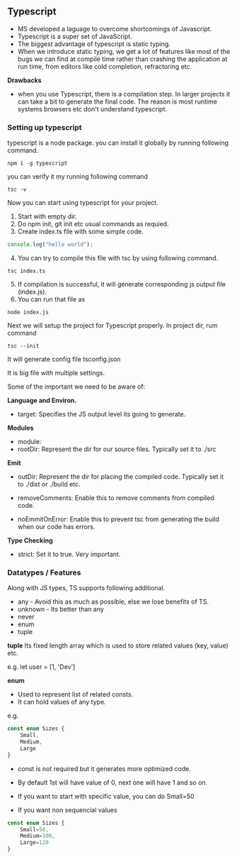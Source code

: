 ## Typescript

- MS developed a laguage to overcome shortcomings of Javascript.
- Typescript is a super set of JavaScript.
- The biggest advantage of typescript is static typing.
- When we introduce static typing, we get a lot of features like most of the bugs we can find at compile time rather than crashing the application at run time, from editors like cold completion, refractoring etc.

**Drawbacks**

- when you use Typescript, there is a compilation step. In larger projects it can take a bit to generate the final code. The reason is most runtime systems browsers etc don't understand typescript.

### Setting up typescript

typescript is a node package. you can install it globally by running following command.

```
npm i -g typescript
```

you can verify it my running following command

```
tsc -v
```

Now you can start using typescript for your project.

1. Start with empty dir.
2. Do npm init, git init etc usual commands as requied.
3. Create index.ts file with some simple code.

```js
console.log("hello world");

```
4. You can try to compile this file with tsc by using following command.
```
tsc index.ts
```

5. If compilation is successful, it will generate corresponding js output file (index.js).
6. You can run that file as
```
node index.js
```

Next we will setup the project for Typescript properly. In project dir, rum command

```
tsc --init
```

It will generate config file tsconfig.json

It is big file with multiple settings.

Some of the important we need to be aware of:

**Language and Environ.**
- target: Specifies the JS output level its going to generate.


**Modules**

- module: 
- rootDir: Represent the dir for our source files. Typically set it to ./src


**Emit**

- outDir: Represent the dir for placing the compiled code. Typically set it to ./dist or ./build etc.

- removeComments: Enable this to remove comments from compiled code.

- noEmmitOnError: Enable this to prevent tsc from generating the build when our code has errors.


**Type Checking**

- strict: Set it to true. Very important.


### Datatypes / Features

Along with JS types, TS supports following additional.

- any - Avoid this as much as possible, else we lose benefits of TS.
- unknown - Its better than any
- never
- enum
- tuple

**tuple**
Its fixed length array which is used to store related values (key, value) etc.

e.g.
let user = [1, 'Dev']


**enum**
- Used to represent list of related consts.
- It can hold values of any type.

e.g.

```js
const enum Sizes {
	Small,
	Medium,
	Large
}
```
- const is not required but it generates more optimized code.
- By default 1st will have value of 0, next one will have 1 and so on.

- If you want to start with specific value, you can do
Small=50

- If you want non sequencial values

```js
const enum Sizes {
	Small=50,
	Medium=100,
	Large=120
}
```
